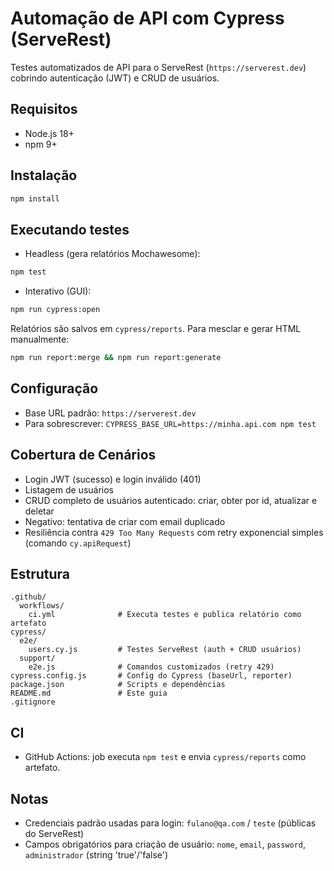 # Automação de API com Cypress (ServeRest)

Testes automatizados de API para o ServeRest (`https://serverest.dev`) cobrindo autenticação (JWT) e CRUD de usuários.

## Requisitos
- Node.js 18+
- npm 9+

## Instalação
```bash
npm install
```

## Executando testes
- Headless (gera relatórios Mochawesome):
```bash
npm test
```
- Interativo (GUI):
```bash
npm run cypress:open
```

Relatórios são salvos em `cypress/reports`. Para mesclar e gerar HTML manualmente:
```bash
npm run report:merge && npm run report:generate
```

## Configuração
- Base URL padrão: `https://serverest.dev`
- Para sobrescrever: `CYPRESS_BASE_URL=https://minha.api.com npm test`

## Cobertura de Cenários
- Login JWT (sucesso) e login inválido (401)
- Listagem de usuários
- CRUD completo de usuários autenticado: criar, obter por id, atualizar e deletar
- Negativo: tentativa de criar com email duplicado
- Resiliência contra `429 Too Many Requests` com retry exponencial simples (comando `cy.apiRequest`)

## Estrutura
```
.github/
  workflows/
    ci.yml              # Executa testes e publica relatório como artefato
cypress/
  e2e/
    users.cy.js         # Testes ServeRest (auth + CRUD usuários)
  support/
    e2e.js              # Comandos customizados (retry 429)
cypress.config.js       # Config do Cypress (baseUrl, reporter)
package.json            # Scripts e dependências
README.md               # Este guia
.gitignore
```

## CI
- GitHub Actions: job executa `npm test` e envia `cypress/reports` como artefato.

## Notas
- Credenciais padrão usadas para login: `fulano@qa.com` / `teste` (públicas do ServeRest)
- Campos obrigatórios para criação de usuário: `nome`, `email`, `password`, `administrador` (string 'true'/'false')
